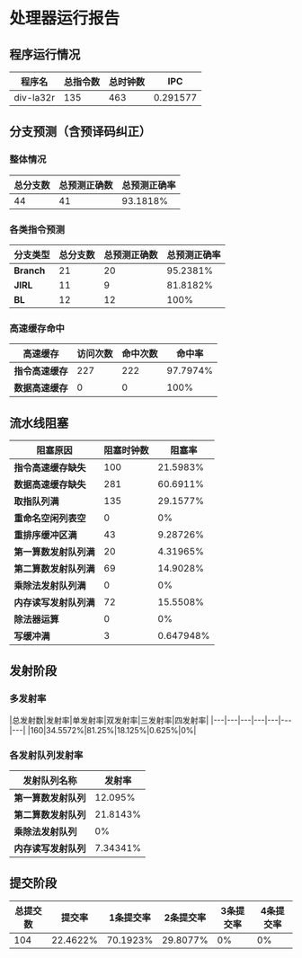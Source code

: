 # 处理器运行报告
## 程序运行情况
|程序名|总指令数|总时钟数|IPC|
|---|---|---|---|
|div-la32r|135|463|0.291577|

## 分支预测（含预译码纠正）
### 整体情况
|总分支数|总预测正确数|总预测正确率|
|---|---|---|
|44|41|93.1818%|

### 各类指令预测
|分支类型|总分支数|总预测正确数|总预测正确率|
|---|---|---|---|
|**Branch**| 21 | 20 | 95.2381%|
|**JIRL**| 11 | 9 | 81.8182%|
|**BL**| 12 | 12 | 100%|

### 高速缓存命中
|高速缓存|访问次数|命中次数|命中率|
|---|---|---|---|
|**指令高速缓存**| 227 | 222 | 97.7974%|
|**数据高速缓存**| 0 | 0 | 100%|
## 流水线阻塞
|阻塞原因|阻塞时钟数|阻塞率|
|---|---|---|
|**指令高速缓存缺失**| 100 | 21.5983%|
|**数据高速缓存缺失**| 281 | 60.6911%|
|**取指队列满**| 135 | 29.1577%|
|**重命名空闲列表空**|0 | 0%|
|**重排序缓冲区满**|43 | 9.28726%|
|**第一算数发射队列满**|20 | 4.31965%|
|**第二算数发射队列满**|69 | 14.9028%|
|**乘除法发射队列满**|0 | 0%|
|**内存读写发射队列满**|72 | 15.5508%|
|**除法器运算**|0 | 0%|
|**写缓冲满**|3 | 0.647948%|

## 发射阶段
### 多发射率
|总发射数|发射率|单发射率|双发射率|三发射率|四发射率|
|---|---|---|---|---|---|---|
|160|34.5572%|81.25%|18.125%|0.625%|0%|

### 各发射队列发射率
|发射队列名称|发射率|
|---|---|
|**第一算数发射队列**|12.095%|
|**第二算数发射队列**|21.8143%|
|**乘除法发射队列**|0%|
|**内存读写发射队列**|7.34341%|

## 提交阶段
|总提交数|提交率|1条提交率|2条提交率|3条提交率|4条提交率|
|---|---|---|---|---|---|
|104|22.4622%|70.1923%|29.8077%|0%|0%|
